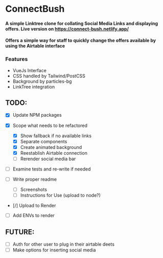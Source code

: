 # ConnectBush

#### A simple Linktree clone for collating Social Media Links and displaying offers. Live version on https://connect-bush.netlify.app/

#### Offers a simple way for staff to quickly change the offers available by using the Airtable interface

### Features

- VueJs Interface
- CSS handled by Tailwind/PostCSS
- Background by particles-bg
- LinkTree integration

## TODO:

- [x] Update NPM packages
- [x] Scope what needs to be refactored

  - [x] Show fallback if no available links
  - [x] Separate components
  - [x] Create animated background
  - [x] Reestablish Airtable connection
  - [ ] Rerender social media bar

- [ ] Examine tests and re-write if needed
- [ ] Write proper readme
  - [ ] Screenshots
  - [ ] Instructions for Use (upload to node?)
- [/] Upload to Render
- [ ] Add ENVs to render

## FUTURE:

- [ ] Auth for other user to plug in their airtable deets
- [ ] Make options for inserting social media
